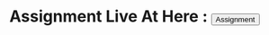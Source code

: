 
<h1>Assignment Live At Here : <a href="https://developer-shamil.github.io/eCommerce-website/"><button>Assignment</button></a></h1>
